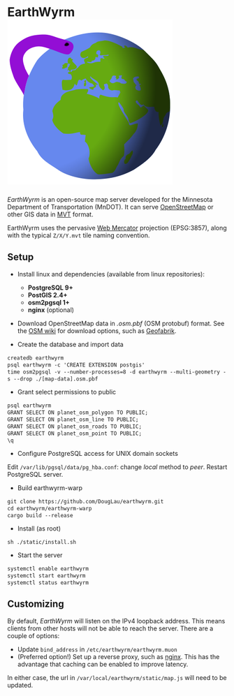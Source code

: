 # EarthWyrm ![Logo](../earthwyrm.svg)

*EarthWyrm* is an open-source map server developed for the Minnesota Department
of Transportation (MnDOT).  It can serve [OpenStreetMap] or other GIS data in
[MVT] format.

EarthWyrm uses the pervasive [Web Mercator] projection (EPSG:3857), along with
the typical `Z/X/Y.mvt` tile naming convention.

## Setup

* Install linux and dependencies (available from linux repositories):
  - **PostgreSQL 9+**
  - **PostGIS 2.4+**
  - **osm2pgsql 1+**
  - **nginx** (optional)

* Download OpenStreetMap data in _.osm.pbf_ (OSM protobuf) format.  See the
  [OSM wiki] for download options, such as [Geofabrik].

* Create the database and import data
```
createdb earthwyrm
psql earthwyrm -c 'CREATE EXTENSION postgis'
time osm2pgsql -v --number-processes=8 -d earthwyrm --multi-geometry -s --drop ./[map-data].osm.pbf
```

* Grant select permissions to public
```
psql earthwyrm
GRANT SELECT ON planet_osm_polygon TO PUBLIC;
GRANT SELECT ON planet_osm_line TO PUBLIC;
GRANT SELECT ON planet_osm_roads TO PUBLIC;
GRANT SELECT ON planet_osm_point TO PUBLIC;
\q
```

* Configure PostgreSQL access for UNIX domain sockets

Edit `/var/lib/pgsql/data/pg_hba.conf`: change _local_ method to _peer_.
Restart PostgreSQL server.

* Build earthwyrm-warp
```
git clone https://github.com/DougLau/earthwyrm.git
cd earthwyrm/earthwyrm-warp
cargo build --release
```

* Install (as root)
```
sh ./static/install.sh
```

* Start the server
```
systemctl enable earthwyrm
systemctl start earthwyrm
systemctl status earthwyrm
```

## Customizing

By default, *EarthWyrm* will listen on the IPv4 loopback address.  This means
clients from other hosts will not be able to reach the server.  There are a
couple of options:

* Update `bind_address` in `/etc/earthwyrm/earthwyrm.muon`
* (Preferred option!)  Set up a reverse proxy, such as [nginx].  This has the
  advantage that caching can be enabled to improve latency.

In either case, the url in `/var/local/earthwyrm/static/map.js` will need to be
updated.


[Geofabrik]: http://download.geofabrik.de/
[MVT]: https://github.com/mapbox/vector-tile-spec
[nginx]: https://nginx.org/en/
[OpenStreetMap]: https://www.openstreetmap.org/about
[OSM wiki]: https://wiki.openstreetmap.org/wiki/Downloading_data
[Web Mercator]: https://en.wikipedia.org/wiki/Web_Mercator_projection
